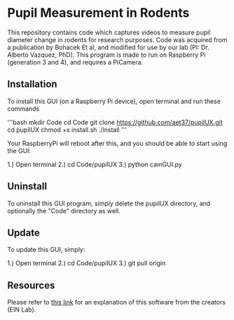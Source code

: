 # Pupil Measurement in Rodents

This repository contains code which captures videos to measure pupil diameter change in rodents for research purposes. Code was acquired from a publication by Bohacek Et al, and modified for use by our lab (PI: Dr. Alberto Vazquez, PhD). This program is made to run on Raspberry Pi (generation 3 and 4), and requires a PiCamera.

## Installation

To install this GUI (on a Raspberry Pi device), open terminal and run these commands
  
  '''bash
  mkdir Code
  cd Code
  git clone https://github.com/aet37/pupilUX.git
  cd pupilUX
  chmod +x install.sh
  ./install
  '''
  
Your RaspberryPi will reboot after this, and you should be able to start using the GUI:

  1.) Open terminal
  2.) cd Code/pupilUX
  3.) python camGUI.py
  
## Uninstall

To uninstall this GUI program, simply delete the pupilUX directory, and optionally the "Code" directory as well.

## Update

To update this GUI, simply:

  1.) Open terminal
  2.) cd Code/pupilUX
  3.) git pull origin

## Resources

Please refer to [this link](https://ein-lab.github.io/pupillometry-raspi) for an explanation of this software from the creators (EIN Lab).
